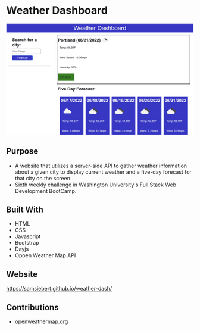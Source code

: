 # Weather Dashboard
![screenshot of weather dashboard webpage](/assets/images/screenshot.png)

## Purpose
* A website that utilizes a server-side API to gather weather information about a given city to display current weather and a five-day forecast for that city on the screen.
* Sixth weekly challenge  in Washington University's Full Stack Web Development BootCamp. 

## Built With
* HTML
* CSS
* Javascript
* Bootstrap
* Dayjs
* Opoen Weather Map API

## Website
https://samsiebert.github.io/weather-dash/

## Contributions
* openweathermap.org


